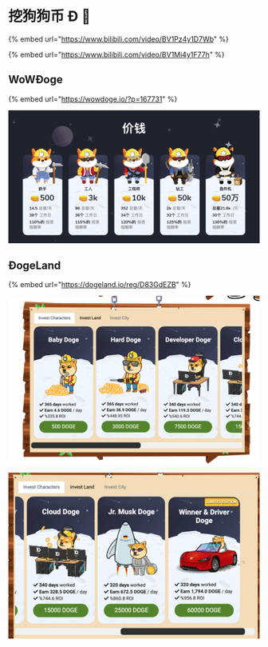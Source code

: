 # 挖狗狗币 Ð 🐶

{% embed url="https://www.bilibili.com/video/BV1Pz4y1D7Wb" %}

{% embed url="https://www.bilibili.com/video/BV1Mi4y1F77h" %}

## **WoW**Ð**oge**

{% embed url="https://wowdoge.io/?p=167731" %}

![](../.gitbook/assets/ping-mu-kuai-zhao-20210410-xia-wu-3.07.19.png)

## Ð**ogeLand**

{% embed url="https://dogeland.io/reg/D83GdEZB" %}

![](../.gitbook/assets/ping-mu-kuai-zhao-20210411-xia-wu-3.46.16.png)

![](../.gitbook/assets/ping-mu-kuai-zhao-20210411-xia-wu-3.54.36.png)

